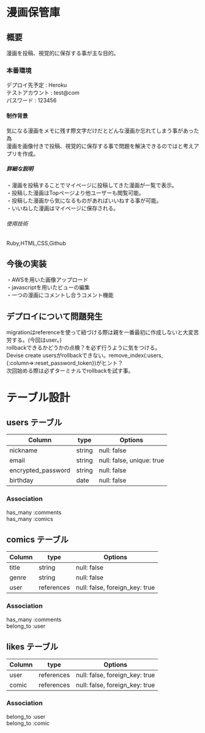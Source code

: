 # 漫画保管庫<br>

## 概要<br>
漫画を投稿、視覚的に保存する事が主な目的。

### 本番環境<br>
デプロイ先予定 : Heroku<br>
テストアカウント : test@com<br>
パスワード : 123456

#### 制作背景<br>
気になる漫画をメモに残す際文字だけだとどんな漫画か忘れてしまう事があった為<br>
漫画を画像付きで投稿、視覚的に保存する事で問題を解決できるのではと考えアプリを作成。

##### 詳細な説明<br>
・漫画を投稿することでマイページに投稿してきた漫画が一覧で表示。<br>
・投稿した漫画はTopページより他ユーザーも閲覧可能。<br>
・投稿した漫画から気になるものがあればいいねする事が可能。<br>
・いいねした漫画はマイページに保存される。

###### 使用技術<br>
Ruby,HTML,CSS,Github

## 今後の実装
・AWSを用いた画像アップロード<br>
・javascriptを用いたビューの編集<br>
・一つの漫画にコメントし合うコメント機能

## デプロイについて問題発生<br>
migrationはreferenceを使って紐づける際は親を一番最初に作成しないと大変苦労する。(今回はuser。)<br>
rollbackできるかどうかの点検？を必ず行うように気をつける。<br>
Devise create usersがrollbackできない。remove_index(:users, {:column=>:reset_password_token})がヒント？<br>
次回始める際は必ずターミナルでrollbackを試す事。
# テーブル設計

## users テーブル

  | Column                | type   | Options                   |
  | --------------------- | ------ | ------------------------- |
  | nickname              | string | null: false               |
  | email                 | string | null: false, unique: true |
  | encrypted_password    | string | null: false               |
  | birthday              | date   | null: false               |

### Association
  has_many :comments<br>
  has_many :comics

## comics テーブル

  | Column                | type       | Options                        |
  | --------------------- | ---------- | ------------------------------ |
  | title                 | string     | null: false                    |
  | genre                 | string     | null: false                    |
  | user                  | references | null: false, foreign_key: true |
### Association
  has_many   :comments<br>
  belong_to :user

## likes テーブル

  | Column                | type       | Options                            |
  | --------------------- | ---------- | ---------------------------------- |
  | user                  | references | null: false, foreign_key: true     |
  | comic                 | references | null: false, foreign_key: true     |

### Association
  belong_to :user<br>
  belong_to :comic
  




